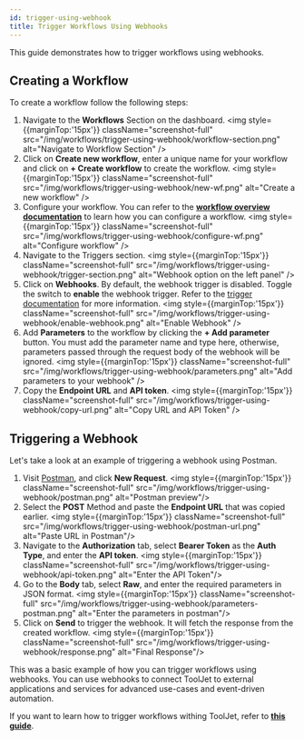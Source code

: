 ```yaml
---
id: trigger-using-webhook
title: Trigger Workflows Using Webhooks
---
```


This guide demonstrates how to trigger workflows using webhooks.

<div style={{paddingTop:'24px'}}>

## Creating a Workflow

To create a workflow follow the following steps:

1. Navigate to the **Workflows** Section on the dashboard.
    <img style={{marginTop:'15px'}} className="screenshot-full" src="/img/workflows/trigger-using-webhook/workflow-section.png" alt="Navigate to Workflow Section" />
2. Click on **Create new workflow**, enter a unique name for your workflow and click on **+ Create workflow** to create the workflow.
    <img style={{marginTop:'15px'}} className="screenshot-full" src="/img/workflows/trigger-using-webhook/new-wf.png" alt="Create a new workflow" />
3. Configure your workflow. You can refer to the **[workflow overview documentation](/docs/workflows/overview)** to learn how you can configure a workflow.
    <img style={{marginTop:'15px'}} className="screenshot-full" src="/img/workflows/trigger-using-webhook/configure-wf.png" alt="Configure workflow" />
4. Navigate to the Triggers section.
    <img style={{marginTop:'15px'}} className="screenshot-full" src="/img/workflows/trigger-using-webhook/trigger-section.png" alt="Webhook option on the left panel" />
5. Click on **Webhooks**. By default, the webhook trigger is disabled. Toggle the switch to **enable** the webhook trigger. Refer to the [trigger documentation](/docs/workflows/workflow-triggers#webhooks) for more information.
    <img style={{marginTop:'15px'}} className="screenshot-full" src="/img/workflows/trigger-using-webhook/enable-webhook.png" alt="Enable Webhook" />
6. Add **Parameters** to the workflow by clicking the **+ Add parameter** button. You must add the parameter name and type here, otherwise, parameters passed through the request body of the webhook will be ignored.
    <img style={{marginTop:'15px'}} className="screenshot-full" src="/img/workflows/trigger-using-webhook/parameters.png" alt="Add parameters to your webhook" />
7. Copy the **Endpoint URL** and **API token**.
    <img style={{marginTop:'15px'}} className="screenshot-full" src="/img/workflows/trigger-using-webhook/copy-url.png" alt="Copy URL and API Token" />

</div>

<div style={{paddingTop:'24px'}}>

## Triggering a Webhook

Let's take a look at an example of triggering a webhook using Postman. 

1. Visit [Postman](https://www.postman.com/), and click **New Request**.
    <img style={{marginTop:'15px'}} className="screenshot-full" src="/img/workflows/trigger-using-webhook/postman.png" alt="Postman preview"/>
2. Select the **POST** Method and paste the **Endpoint URL** that was copied earlier.
    <img style={{marginTop:'15px'}} className="screenshot-full" src="/img/workflows/trigger-using-webhook/postman-url.png" alt="Paste URL in Postman"/>
3. Navigate to the **Authorization** tab, select **Bearer Token** as the **Auth Type**, and enter the **API token**.
    <img style={{marginTop:'15px'}} className="screenshot-full" src="/img/workflows/trigger-using-webhook/api-token.png" alt="Enter the API Token"/>
4. Go to the **Body** tab, select **Raw**, and enter the required parameters in JSON format.
    <img style={{marginTop:'15px'}} className="screenshot-full" src="/img/workflows/trigger-using-webhook/parameters-postman.png" alt="Enter the parameters in postman"/>
5. Click on **Send** to trigger the webhook. It will fetch the response from the created workflow.
    <img style={{marginTop:'15px'}} className="screenshot-full" src="/img/workflows/trigger-using-webhook/response.png" alt="Final Response"/>

</div>

This was a basic example of how you can trigger workflows using webhooks. You can use webhooks to connect ToolJet to external applications and services for advanced use-cases and event-driven automation. 

If you want to learn how to trigger workflows withing ToolJet, refer to **[this guide](/docs/workflows/how-to/trigger-workflow-from-app/)**.
